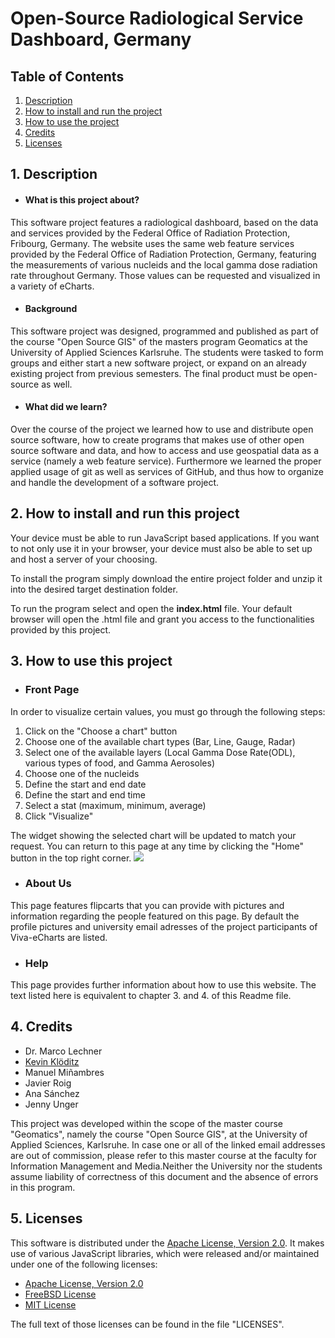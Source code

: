 # Open-Source Radiological Service Dashboard, Germany

## Table of Contents
1. [Description](##Description)
2. [How to install and run the project](##How-to-install-and-run-the-project)
3. [How to use the project](##How-to-use-the-project)
4. [Credits](##Credits)
5. [Licenses](##Licenses)

## 1. Description

* #### What is this project about?
This software project features a radiological dashboard, based on the data and services provided by the Federal Office of Radiation Protection, Fribourg, Germany. The website uses the same web feature services provided by the Federal Office of Radiation Protection, Germany, featuring the measurements of various nucleids and the local gamma dose radiation rate throughout Germany. Those values can be requested and visualized in a variety of eCharts.


* #### Background
This software project was designed, programmed and published as part of the course "Open Source GIS" of the masters program Geomatics at the University of Applied Sciences Karlsruhe. The students were tasked to form groups and either start a new software project, or expand on an already existing project from previous semesters. The final product must be open-source as well.

* #### What did we learn?
Over the course of the project we learned how to use and distribute open source software, how to create programs that makes use of other open source software and data, and how to access and use geospatial data as a service (namely a web feature service). Furthermore we learned the proper applied usage of git as well as services of GitHub, and thus how to organize and handle the development of a software project.

## 2. How to install and run this project
Your device must be able to run JavaScript based applications. If you want to not only use it in your browser, your device must also be able to set up and host a server of your choosing.

To install the program simply download the entire project folder and unzip it into the desired target destination folder.

To run the program select and open the __index.html__ file. Your default browser will open the .html file and grant you access to the functionalities provided by this project.

## 3. How to use this project
* ### Front Page
In order to visualize certain values, you must go through the following steps:

  1. Click on the "Choose a chart" button
  2. Choose one of the available chart types (Bar, Line, Gauge, Radar)
  3. Select one of the available layers (Local Gamma Dose Rate(ODL), various types of food, and Gamma Aerosoles)
  4. Choose one of the nucleids
  5. Define the start and end date
  6. Define the start and end time
  7. Select a stat (maximum, minimum, average)
  8. Click "Visualize"

 The widget showing the selected chart will be updated to match your request.
 You can return to this page at any time by clicking the "Home" button in the top right corner.
 ![](img/For_Readme)

* ### About Us
This page features flipcarts that you can provide with pictures and information regarding the people featured on this page. By default the profile pictures and university email adresses of the project participants of Viva-eCharts are listed.
* ### Help
This page provides further information about how to use this website. The text listed here is equivalent to chapter 3. and 4. of this Readme file.

## 4. Credits
- Dr. Marco Lechner
- [Kevin Klöditz](mailto:klke1019@h-ka.de)
- Manuel Miñambres​
- Javier Roig
- Ana Sánchez
- Jenny Unger

This project was developed within the scope of the master course "Geomatics", namely the course "Open Source GIS", at the University of Applied Sciences, Karlsruhe. In case one or all of the linked email addresses are out of commission, please refer to this master course at the faculty for Information Management and Media.Neither the University nor the students assume liability of correctness of this document and the absence of errors in this program.

## 5. Licenses
This software is distributed under the [Apache License, Version 2.0](https://www.apache.org/licenses/LICENSE-2.0.txt). It makes use of various JavaScript libraries, which were released and/or maintained under one of the following licenses:
- [Apache License, Version 2.0](https://www.apache.org/licenses/LICENSE-2.0.txt)
- [FreeBSD License](https://www.freebsd.org/copyright/freebsd-license/)
- [MIT License](https://opensource.org/licenses/MIT)

The full text of those licenses can be found in the file "LICENSES".
